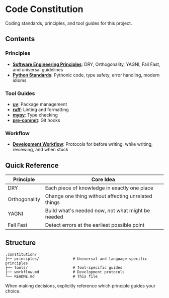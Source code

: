# Code Constitution

Coding standards, principles, and tool guides for this project.

## Contents

### Principles

- **[Software Engineering Principles](principles/software-engineering.md)**: DRY, Orthogonality, YAGNI, Fail Fast, and universal guidelines
- **[Python Standards](principles/python-standards.md)**: Pythonic code, type safety, error handling, modern idioms

### Tool Guides

- **[uv](tools/uv.md)**: Package management
- **[ruff](tools/ruff.md)**: Linting and formatting
- **[mypy](tools/mypy.md)**: Type checking
- **[pre-commit](tools/pre-commit.md)**: Git hooks

### Workflow

- **[Development Workflow](workflow.md)**: Protocols for before writing, while writing, reviewing, and when stuck

## Quick Reference

| Principle | Core Idea |
|-----------|-----------|
| DRY | Each piece of knowledge in exactly one place |
| Orthogonality | Change one thing without affecting unrelated things |
| YAGNI | Build what's needed now, not what might be needed |
| Fail Fast | Detect errors at the earliest possible point |

## Structure

```text
.constitution/
├── principles/               # Universal and language-specific principles
├── tools/                    # Tool-specific guides
├── workflow.md               # Development protocols
└── README.md                 # This file
```

When making decisions, explicitly reference which principle guides your choice.

